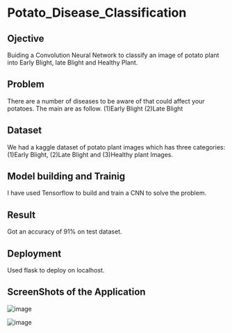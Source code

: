 # Potato_Disease_Classification

## Ojective
Buiding a Convolution Neural Network to classify an image of potato plant into Early Blight, late Blight and Healthy Plant.


## Problem
There are a number of diseases to be aware of that could affect your potatoes. The main are as follow.
(1)Early Blight
(2)Late Blight

## Dataset
We had a kaggle dataset of potato plant images which has three categories:
(1)Early Blight, (2)Late Blight and (3)Healthy plant Images.

## Model building and Trainig
I have used Tensorflow to build and train a CNN to solve the problem.

## Result
Got an accuracy of 91% on test dataset.

## Deployment
Used flask to deploy on localhost.

## ScreenShots of the Application

![image](https://user-images.githubusercontent.com/79828293/140788380-58cbfeb7-6f13-48d0-bfe7-fa886e3deb46.png)

![image](https://user-images.githubusercontent.com/79828293/140788441-02403e17-5e9b-415c-abd7-7a262768442b.png)


